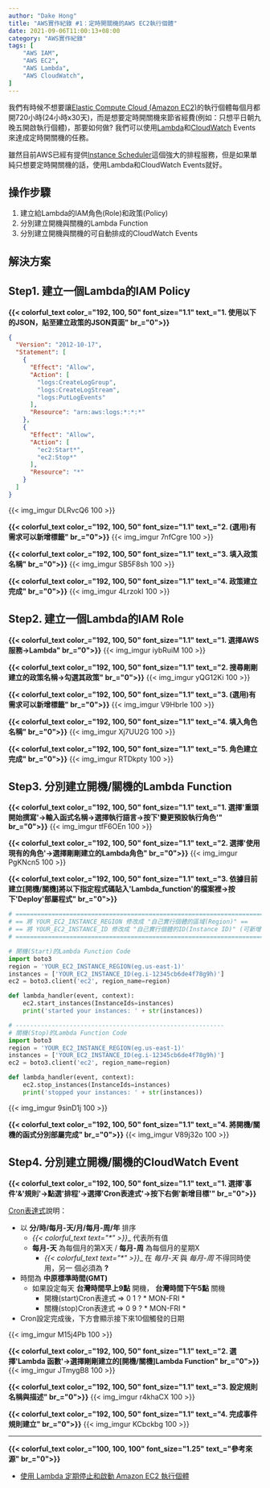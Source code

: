```yaml
---
author: "Dake Hong"
title: "AWS實作紀錄 #1：定時開關機的AWS EC2執行個體"
date: 2021-09-06T11:00:13+08:00
category: "AWS實作紀錄"
tags: [
    "AWS IAM",
    "AWS EC2",
    "AWS Lambda",
    "AWS CloudWatch",
]
---
```

我們有時候不想要讓[Elastic Compute Cloud (Amazon EC2)](https://aws.amazon.com/tw/ec2/)的執行個體每個月都開720小時(24小時x30天)，而是想要定時開關機來節省經費(例如：只想平日朝九晚五開啟執行個體)，那要如何做? 我們可以使用[Lambda](https://aws.amazon.com/tw/lambda/)和[CloudWatch](https://aws.amazon.com/tw/cloudwatch/) Events來達成定時開關機的任務。
<!--more-->
雖然目前AWS已經有提供[Instance Scheduler](https://aws.amazon.com/tw/solutions/implementations/instance-scheduler/)這個強大的排程服務，但是如果單純只想要定時開關機的話，使用Lambda和CloudWatch Events就好。

## 操作步驟
1. 建立給Lambda的IAM角色(Role)和政策(Policy)
2. 分別建立開機與關機的Lambda Function
3. 分別建立開機與關機的可自動排成的CloudWatch Events

## 解決方案
## Step1. 建立一個Lambda的IAM Policy
**{{< colorful_text color_="192, 100, 50" font_size="1.1" text_="1. 使用以下的JSON，貼至建立政策的JSON頁面" br_="0">}}**
```json
{
  "Version": "2012-10-17",
  "Statement": [
    {
      "Effect": "Allow",
      "Action": [
        "logs:CreateLogGroup",
        "logs:CreateLogStream",
        "logs:PutLogEvents"
      ],
      "Resource": "arn:aws:logs:*:*:*"
    },
    {
      "Effect": "Allow",
      "Action": [
        "ec2:Start*",
        "ec2:Stop*"
      ],
      "Resource": "*"
    }
  ]
}
```
{{< img_imgur DLRvcQ6 100 >}}

**{{< colorful_text color_="192, 100, 50" font_size="1.1" text_="2. (選用)有需求可以新增標籤" br_="0">}}**
{{< img_imgur 7nfCgre 100 >}}

**{{< colorful_text color_="192, 100, 50" font_size="1.1" text_="3. 填入政策名稱" br_="0">}}**
{{< img_imgur SB5F8sh 100 >}}

**{{< colorful_text color_="192, 100, 50" font_size="1.1" text_="4. 政策建立完成" br_="0">}}**
{{< img_imgur 4LrzokI 100 >}}

## Step2. 建立一個Lambda的IAM Role
**{{< colorful_text color_="192, 100, 50" font_size="1.1" text_="1. 選擇AWS服務->Lambda" br_="0">}}**
{{< img_imgur iybRuiM 100 >}}

**{{< colorful_text color_="192, 100, 50" font_size="1.1" text_="2. 搜尋剛剛建立的政策名稱->勾選其政策" br_="0">}}**
{{< img_imgur yQG12Ki 100 >}}

**{{< colorful_text color_="192, 100, 50" font_size="1.1" text_="3. (選用)有需求可以新增標籤" br_="0">}}**
{{< img_imgur V9Hbrle 100 >}}

**{{< colorful_text color_="192, 100, 50" font_size="1.1" text_="4. 填入角色名稱" br_="0">}}**
{{< img_imgur Xj7UU2G 100 >}}

**{{< colorful_text color_="192, 100, 50" font_size="1.1" text_="5. 角色建立完成" br_="0">}}**
{{< img_imgur RTDkpty 100 >}}

## Step3. 分別建立開機/關機的Lambda Function
**{{< colorful_text color_="192, 100, 50" font_size="1.1" text_="1. 選擇'重頭開始撰寫'->輸入函式名稱->選擇執行語言->按下'變更預設執行角色'" br_="0">}}**
{{< img_imgur tfF6OEn 100 >}}

**{{< colorful_text color_="192, 100, 50" font_size="1.1" text_="2. 選擇'使用現有的角色'->選擇剛剛建立的Lambda角色" br_="0">}}**
{{< img_imgur PgKNcn5 100 >}}

**{{< colorful_text color_="192, 100, 50" font_size="1.1" text_="3. 依據目前建立[開機/關機]將以下指定程式碼貼入'Lambda_function'的檔案裡->按下'Deploy'部屬程式" br_="0">}}**
```python
# =================================================================================
# == 將 YOUR_EC2_INSTANCE_REGION 修改成 "自己實行個體的區域(Region)" ==
# == 將 YOUR_EC2_INSTANCE_ID 修改成 "自己實行個體的ID(Instance ID)" (可新增多台) ==
# =================================================================================

# 開機(Start)的Lambda Function Code
import boto3
region = 'YOUR_EC2_INSTANCE_REGION(eg.us-east-1)'
instances = ['YOUR_EC2_INSTANCE_ID(eg.i-12345cb6de4f78g9h)']
ec2 = boto3.client('ec2', region_name=region)

def lambda_handler(event, context):
    ec2.start_instances(InstanceIds=instances)
    print('started your instances: ' + str(instances))

# ----------------------------------------------------------
# 關機(Stop)的Lambda Function Code
import boto3
region = 'YOUR_EC2_INSTANCE_REGION(eg.us-east-1)'
instances = ['YOUR_EC2_INSTANCE_ID(eg.i-12345cb6de4f78g9h)']
ec2 = boto3.client('ec2', region_name=region)

def lambda_handler(event, context):
    ec2.stop_instances(InstanceIds=instances)
    print('stopped your instances: ' + str(instances))
```
{{< img_imgur 9sinD1j 100 >}}

**{{< colorful_text color_="192, 100, 50" font_size="1.1" text_="4. 將開機/關機的函式分別部屬完成" br_="0">}}**
{{< img_imgur V89j32o 100 >}}

## Step4. 分別建立開機/關機的CloudWatch Event
**{{< colorful_text color_="192, 100, 50" font_size="1.1" text_="1. 選擇'事件'&'規則'->點選'排程'->選擇'Cron表達式'->按下右側'新增目標'" br_="0">}}**

[Cron表達式](https://docs.aws.amazon.com/AmazonCloudWatch/latest/events/ScheduledEvents.html)說明：

- 以 __分/時/每月-天/月/每月-周/年__ 排序
  - __{{< colorful_text text_="*" >}}__ 代表所有值
  - __每月-天__ 為每個月的第X天 / __每月-周__ 為每個月的星期X
    - __{{< colorful_text text_="*" >}}__ 在 _每月-天_ 與 _每月-周_ 不得同時使用，另一 個必須為 __?__
- 時間為 __中原標準時間(GMT)__
  - 如果設定每天 __台灣時間早上9點__ 開機， __台灣時間下午5點__ 關機
    - 開機(start)Cron表達式 => 0 1 ? * MON-FRI *
    - 關機(stop)Cron表達式 => 0 9 ? * MON-FRI *
- Cron設定完成後，下方會顯示接下來10個觸發的日期

{{< img_imgur M15j4Pb 100 >}}

**{{< colorful_text color_="192, 100, 50" font_size="1.1" text_="2. 選擇'Lambda 函數'->選擇剛剛建立的[開機/關機]Lambda Function" br_="0">}}**
{{< img_imgur JTmygB8 100 >}}

**{{< colorful_text color_="192, 100, 50" font_size="1.1" text_="3. 設定規則名稱與描述" br_="0">}}**
{{< img_imgur r4khaCX 100 >}}

**{{< colorful_text color_="192, 100, 50" font_size="1.1" text_="4. 完成事件規則建立" br_="0">}}**
{{< img_imgur KCbckbg 100 >}}

---
**{{< colorful_text color_="100, 100, 100" font_size="1.25" text_="參考來源" br_="0">}}**
- [使用 Lambda 定期停止和啟動 Amazon EC2 執行個體](https://aws.amazon.com/tw/premiumsupport/knowledge-center/start-stop-lambda-cloudwatch/)
